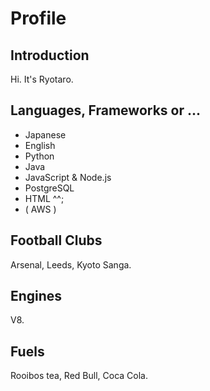 # Profile

## Introduction

Hi. It's Ryotaro.

## Languages, Frameworks or ...

- Japanese
- English
- Python
- Java
- JavaScript & Node.js
- PostgreSQL
- HTML ^^;
- ( AWS )

## Football Clubs

Arsenal, Leeds, Kyoto Sanga.

## Engines

V8.

## Fuels

Rooibos tea, Red Bull, Coca Cola.
